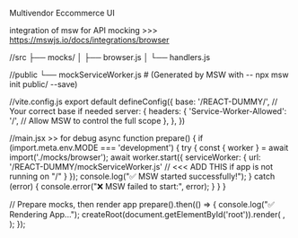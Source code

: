 Multivendor Eccommerce UI

integration of msw for API mocking >>> https://mswjs.io/docs/integrations/browser

//src
├── mocks/
│ ├── browser.js
│ └── handlers.js

//public
└── mockServiceWorker.js # (Generated by MSW with -- npx msw init public/ --save)

//vite.config.js
export default defineConfig({
base: '/REACT-DUMMY/', // Your correct base if needed
server: {
headers: {
'Service-Worker-Allowed': '/', // Allow MSW to control the full scope
},
},
})

//main.jsx >> for debug
async function prepare() {
if (import.meta.env.MODE === 'development') {
try {
const { worker } = await import('./mocks/browser');
await worker.start({
serviceWorker: {
url: '/REACT-DUMMY/mockServiceWorker.js' // <<< ADD THIS if app is not running on "/"
}
});
console.log("✅ MSW started successfully!");
} catch (error) {
console.error("❌ MSW failed to start:", error);
}
}
}

// Prepare mocks, then render app
prepare().then(() => {
console.log("✅ Rendering App...");
createRoot(document.getElementById('root')).render(
<StrictMode>
<App />
</StrictMode>,
);
});
